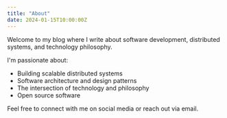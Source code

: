 ```yaml
---
title: "About"
date: 2024-01-15T10:00:00Z
---
```


Welcome to my blog where I write about software development, distributed systems, and technology philosophy.

I'm passionate about:
- Building scalable distributed systems
- Software architecture and design patterns
- The intersection of technology and philosophy
- Open source software

Feel free to connect with me on social media or reach out via email.